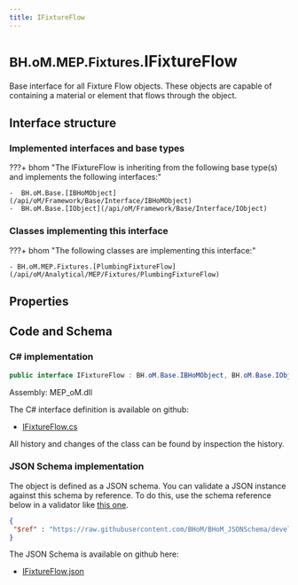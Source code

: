 ```yaml
---
title: IFixtureFlow
---
```


# <small>BH.oM.MEP.Fixtures.</small>**IFixtureFlow**

Base interface for all Fixture Flow objects. These objects are capable of containing a material or element that flows through the object.

## Interface structure

### Implemented interfaces and base types

???+ bhom "The IFixtureFlow is inheriting from the following base type(s) and implements the following interfaces:"

    -  BH.oM.Base.[IBHoMObject](/api/oM/Framework/Base/Interface/IBHoMObject)
    -  BH.oM.Base.[IObject](/api/oM/Framework/Base/Interface/IObject)


### Classes implementing this interface

???+ bhom "The following classes are implementing this interface:"

    - BH.oM.MEP.Fixtures.[PlumbingFixtureFlow](/api/oM/Analytical/MEP/Fixtures/PlumbingFixtureFlow)


## Properties

## Code and Schema

### C# implementation

``` C# title="C#"
public interface IFixtureFlow : BH.oM.Base.IBHoMObject, BH.oM.Base.IObject
```

Assembly: MEP_oM.dll

The C# interface definition is available on github:

- [IFixtureFlow.cs](https://github.com/BHoM/BHoM/blob/develop/MEP_oM/Fixtures\IFixtureFlow.cs)

All history and changes of the class can be found by inspection the history.
### JSON Schema implementation

The object is defined as a JSON schema. You can validate a JSON instance against this schema by reference. To do this, use the schema reference below in a validator like [this one](https://www.jsonschemavalidator.net/).

``` json title="JSON Schema"
{
 "$ref" : "https://raw.githubusercontent.com/BHoM/BHoM_JSONSchema/develop/MEP_oM/Fixtures/IFixtureFlow.json"
}
```

The JSON Schema is available on github here:

- [IFixtureFlow.json](https://github.com/BHoM/BHoM_JSONSchema/blob/develop/MEP_oM/Fixtures/IFixtureFlow.json)
